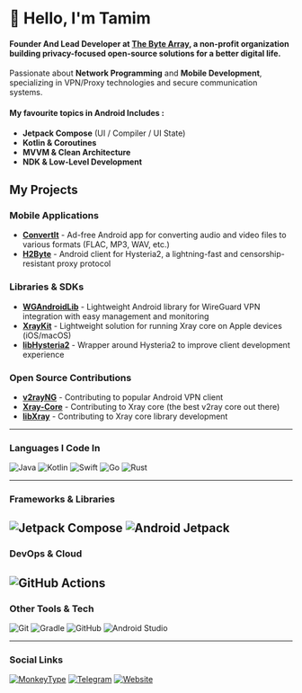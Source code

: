 # 👋 Hello, I'm Tamim  

#### Founder And Lead Developer at [The Byte Array](https://thebytearray.org), a non-profit organization building privacy-focused open-source solutions for a better digital life.

Passionate about **Network Programming** and **Mobile Development**, specializing in VPN/Proxy technologies and secure communication systems.

#### My favourite topics in Android Includes : 
- **Jetpack Compose** (UI / Compiler / UI State)  
- **Kotlin & Coroutines**  
- **MVVM & Clean Architecture**  
- **NDK & Low-Level Development**  

## My Projects

### Mobile Applications
- **[ConvertIt](https://github.com/TheByteArray/Convertit)** - Ad-free Android app for converting audio and video files to various formats (FLAC, MP3, WAV, etc.)
- **[H2Byte](https://github.com/TheByteArray/H2Byte)** - Android client for Hysteria2, a lightning-fast and censorship-resistant proxy protocol

### Libraries & SDKs
- **[WGAndroidLib](https://github.com/CodeWithTamim/WGAndroidLib)** - Lightweight Android library for WireGuard VPN integration with easy management and monitoring
- **[XrayKit](https://github.com/TheByteArray/XrayKit)** - Lightweight solution for running Xray core on Apple devices (iOS/macOS)
- **[libHysteria2](https://github.com/CodeWithTamim/libHysteria2)** - Wrapper around Hysteria2 to improve client development experience

### Open Source Contributions
- **[v2rayNG](https://github.com/2dust/v2rayNG)** - Contributing to popular Android VPN client
- **[Xray-Core](https://github.com/XTLS/Xray-core)** - Contributing to Xray core (the best v2ray core out there)
- **[libXray](https://github.com/XTLS/libXray)** - Contributing to Xray core library development

---
### Languages I Code In  
![Java](https://img.shields.io/badge/Java-%23ED8B00.svg?style=for-the-badge&logo=openjdk&logoColor=white) ![Kotlin](https://img.shields.io/badge/Kotlin-%237F52FF.svg?style=for-the-badge&logo=kotlin&logoColor=white) ![Swift](https://img.shields.io/badge/Swift-FA7343?style=for-the-badge&logo=swift&logoColor=white) ![Go](https://img.shields.io/badge/Go-00ADD8?style=for-the-badge&logo=go&logoColor=white) ![Rust](https://img.shields.io/badge/Rust-%23000000.svg?style=for-the-badge&logo=rust&logoColor=white)

---
### Frameworks & Libraries  
![Jetpack Compose](https://img.shields.io/badge/Jetpack_Compose-343434?style=for-the-badge&logo=jetpack-compose) ![Android Jetpack](https://img.shields.io/badge/Android_Jetpack-3DDC84?style=for-the-badge&logo=android&logoColor=white)
----
### DevOps & Cloud  
![GitHub Actions](https://img.shields.io/badge/GitHub%20Actions-%232671E5.svg?style=for-the-badge&logo=githubactions&logoColor=white)  
---
### Other Tools & Tech  
![Git](https://img.shields.io/badge/Git-F05032?style=for-the-badge&logo=git&logoColor=white) ![Gradle](https://img.shields.io/badge/Gradle-02303A?style=for-the-badge&logo=gradle&logoColor=white) ![GitHub](https://img.shields.io/badge/GitHub-181717?style=for-the-badge&logo=github&logoColor=white) ![Android Studio](https://img.shields.io/badge/Android%20Studio-3DDC84?style=for-the-badge&logo=android-studio&logoColor=white)

---
### Social Links  
[![MonkeyType](https://img.shields.io/badge/MonkeyType-yellow?style=for-the-badge&logo=monkeytype&logoColor=white)](https://monkeytype.com/profile/codewithtamim)
[![Telegram](https://img.shields.io/badge/Telegram-26A5E4?style=for-the-badge&logo=telegram&logoColor=white)](https://t.me/CodeWithTamim)
[![Website](https://img.shields.io/badge/Website-4285F4?style=for-the-badge&logo=googlechrome&logoColor=white)](https://thebytearray.org)  

 
